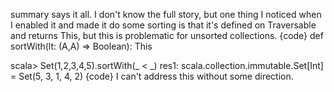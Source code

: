 summary says it all.
I don't know the full story, but one thing I noticed when I enabled it and made it do some sorting is that it's defined on Traversable and returns This, but this is problematic for unsorted collections.
{code}
def sortWith(lt: (A,A) => Boolean): This

scala> Set(1,2,3,4,5).sortWith(_ < _)
res1: scala.collection.immutable.Set[Int] = Set(5, 3, 1, 4, 2)
{code}
I can't address this without some direction.
